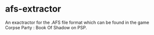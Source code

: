 afs-extractor
=============

An exactractor for the .AFS file format which can be found in the game Corpse Party : Book Of Shadow on PSP.
